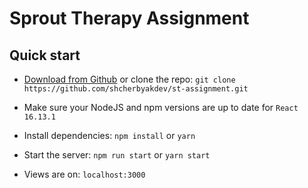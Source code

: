 # Sprout Therapy Assignment

## Quick start

- [Download from Github](https://github.com/devias-io/react-material-dashboard/archive/master.zip) or clone the repo: `git clone https://github.com/shcherbyakdev/st-assignment.git`

- Make sure your NodeJS and npm versions are up to date for `React 16.13.1`

- Install dependencies: `npm install` or `yarn`

- Start the server: `npm run start` or `yarn start`

- Views are on: `localhost:3000`

